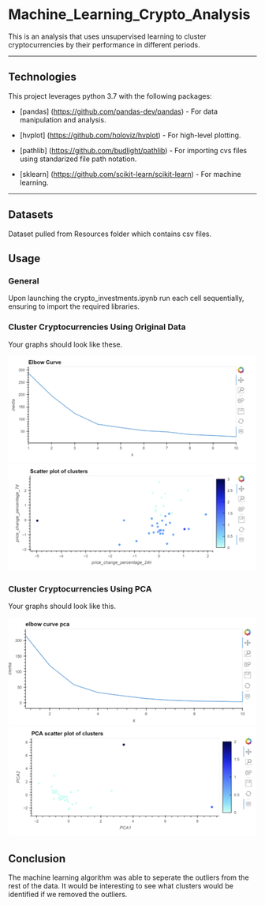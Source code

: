 # Machine_Learning_Crypto_Analysis
This is an analysis that uses unsupervised learning to cluster cryptocurrencies by their performance in different periods.

---

## Technologies

This project leverages python 3.7 with the following packages:

* [pandas] (https://github.com/pandas-dev/pandas) - For data manipulation and analysis.

* [hvplot] (https://github.com/holoviz/hvplot) - For high-level plotting.

* [pathlib] (https://github.com/budlight/pathlib) - For importing cvs files using standarized file path notation.

* [sklearn] (https://github.com/scikit-learn/scikit-learn) - For machine learning.
---

## Datasets

Dataset pulled from Resources folder which contains csv files.

## Usage

### General

Upon launching the crypto_investments.ipynb run each cell sequentially, ensuring to import the required libraries.

### Cluster Cryptocurrencies Using Original Data

Your graphs should look like these.

![Elbow Curve](Images/elbow_curve1.png)
![Cluster Plot](Images/cluster_plot1.png)


### Cluster Cryptocurrencies Using PCA

Your graphs should look like this.

![Elbow Curve](Images/elbow_curve_pca.png)
![Cluster Plot](Images/pca_cluster_plot.png)

## Conclusion

The machine learning algorithm was able to seperate the outliers from the rest of the data. It would be interesting to see what clusters would be identified if we removed the outliers.
